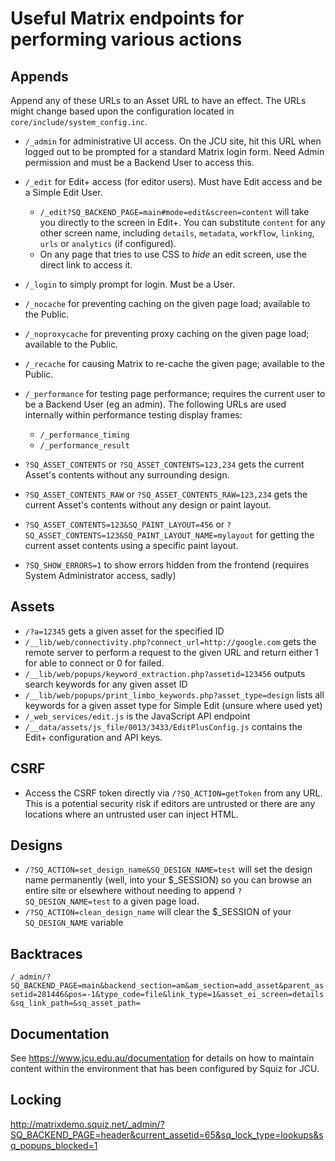 # Useful Matrix endpoints for performing various actions

## Appends

Append any of these URLs to an Asset URL to have an effect.
The URLs might change based upon the configuration located in
`core/include/system_config.inc`.

* `/_admin` for administrative UI access. On the JCU site, hit this URL when
  logged out to be prompted for a standard Matrix login form.  Need Admin
  permission and must be a Backend User to access this.
* `/_edit` for Edit+ access (for editor users). Must have Edit access and be a
  Simple Edit User.

  * `/_edit?SQ_BACKEND_PAGE=main#mode=edit&screen=content` will take you
    directly to the screen in Edit+. You can substitute `content` for any
    other screen name, including `details`, `metadata`, `workflow`, `linking`,
    `urls` or `analytics` (if configured).
  * On any page that tries to use CSS to *hide* an edit screen, use the direct
    link to access it.

* `/_login` to simply prompt for login. Must be a User.
* `/_nocache` for preventing caching on the given page load; available to the
  Public.
* `/_noproxycache` for preventing proxy caching on the given page load;
  available to the Public.
* `/_recache` for causing Matrix to re-cache the given page; available to the
  Public.
* `/_performance` for testing page performance; requires the current user to
  be a Backend User (eg an admin).  The following URLs are used internally
  within performance testing display frames:

  * `/_performance_timing`
  * `/_performance_result`

* `?SQ_ASSET_CONTENTS` or `?SQ_ASSET_CONTENTS=123,234` gets the current
  Asset's contents without any surrounding design.
* `?SQ_ASSET_CONTENTS_RAW` or `?SQ_ASSET_CONTENTS_RAW=123,234` gets the
  current Asset's contents without any design or paint layout.
* `?SQ_ASSET_CONTENTS=123&SQ_PAINT_LAYOUT=456` or
  `?SQ_ASSET_CONTENTS=123&SQ_PAINT_LAYOUT_NAME=mylayout` for getting the
  current asset contents using a specific paint layout.
* `?SQ_SHOW_ERRORS=1` to show errors hidden from the frontend (requires System
  Administrator access, sadly)

## Assets

* `/?a=12345` gets a given asset for the specified ID
* `/__lib/web/connectivity.php?connect_url=http://google.com` gets the remote
  server to perform a request to the given URL and return either 1 for able to
  connect or 0 for failed.
* `/__lib/web/popups/keyword_extraction.php?assetid=123456` outputs search
  keywords for any given asset ID
* `/__lib/web/popups/print_limbo_keywords.php?asset_type=design` lists all
  keywords for a given asset type for Simple Edit (unsure where used yet)
* `/_web_services/edit.js` is the JavaScript API endpoint
* `/__data/assets/js_file/0013/3433/EditPlusConfig.js` contains the Edit+
  configuration and API keys.

## CSRF

* Access the CSRF token directly via `/?SQ_ACTION=getToken` from any URL.
  This is a potential security risk if editors are untrusted or there are any
  locations where an untrusted user can inject HTML.

## Designs

* `/?SQ_ACTION=set_design_name&SQ_DESIGN_NAME=test` will set the design name
  permanently (well, into your $_SESSION) so you can browse an entire site or
  elsewhere without needing to append `?SQ_DESIGN_NAME=test` to a given page
  load.
* `/?SQ_ACTION=clean_design_name` will clear the $_SESSION of your
  `SQ_DESIGN_NAME` variable

## Backtraces

`/_admin/?SQ_BACKEND_PAGE=main&backend_section=am&am_section=add_asset&parent_assetid=281446&pos=-1&type_code=file&link_type=1&asset_ei_screen=details&sq_link_path=&sq_asset_path=`

## Documentation

See <https://www.jcu.edu.au/documentation> for details on how to maintain
content within the environment that has been configured by Squiz for JCU.

## Locking

http://matrixdemo.squiz.net/_admin/?SQ_BACKEND_PAGE=header&current_assetid=65&sq_lock_type=lookups&sq_popups_blocked=1
